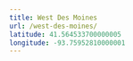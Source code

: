 ```yaml
---
title: West Des Moines
url: /west-des-moines/
latitude: 41.564533700000005
longitude: -93.75952810000001
---
```

